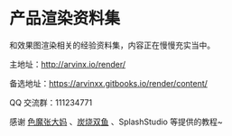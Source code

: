 # 产品渲染资料集

和效果图渲染相关的经验资料集，内容正在慢慢充实当中。

主地址：http://arvinx.io/render/

备选地址：https://arvinxx.gitbooks.io/render/content/

QQ 交流群：111234771

感谢 [色魔张大妈](https://www.zhihu.com/people/he-mei-yuan) 、[炭烧双鱼](http://stormfisher.zcool.com.cn/) 、SplashStudio 等提供的教程~